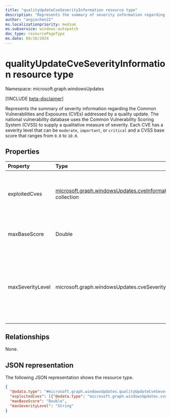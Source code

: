 ```yaml
---
title: "qualityUpdateCveSeverityInformation resource type"
description: "Represents the summary of severity information regarding the Common Vulnerabilities and Exposures (CVEs) addressed by a quality update."
author: "angiechen22"
ms.localizationpriority: medium
ms.subservice: windows-autopatch
doc_type: resourcePageType
ms.date: 09/16/2024
---
```


# qualityUpdateCveSeverityInformation resource type

Namespace: microsoft.graph.windowsUpdates

[!INCLUDE [beta-disclaimer](../../includes/beta-disclaimer.md)]

Represents the summary of severity information regarding the Common Vulnerabilities and Exposures (CVEs) addressed by a quality update. The national vulnerability database uses the Common Vulnerability Scoring System (CVSS) to supply a qualitative measure of severity. Each CVE has a severity level that can be `moderate`, `important`, or `critical` and a CVSS base score that ranges from `0.0` to `10.0`.

## Properties

|Property|Type|Description|
|:---|:---|:---|
|exploitedCves|[microsoft.graph.windowsUpdates.cveInformation](../resources/windowsupdates-cveinformation.md) collection| Collection of information about each publicly exploited vulnerability addressed in the quality update.|
|maxBaseScore|Double|Highest base score that occurs of any CVE addressed by the quality update. Read-only.|
|maxSeverityLevel|microsoft.graph.windowsUpdates.cveSeverityLevel| Highest severity level that occurs of any CVE addressed by the quality update. Possible values are: `critical`, `important`, `moderate`, `unknownFutureValue`. Read-only.|

## Relationships

None.

## JSON representation

The following JSON representation shows the resource type.
<!-- {
  "blockType": "resource",
  "@odata.type": "microsoft.graph.windowsUpdates.qualityUpdateCveSeverityInformation"
}
-->
``` json
{
  "@odata.type": "#microsoft.graph.windowsUpdates.qualityUpdateCveSeverityInformation",
  "exploitedCves": [{"@odata.type": "microsoft.graph.windowsUpdates.cveInformation"}],
  "maxBaseScore": "Double",
  "maxSeverityLevel": "String"
}
```
